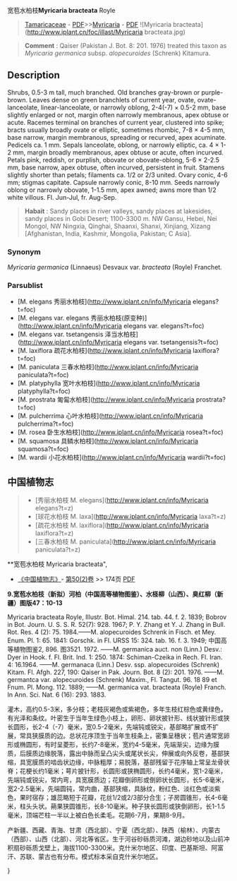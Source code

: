 宽苞水柏枝**Myricaria bracteata** Royle

> [Tamaricaceae](http://www.iplant.cn/info/Tamaricaceae?t=foc) - [PDF](http://www.iplant.cn/foc/pdf/Tamaricaceae.pdf)>>[Myricaria](http://www.iplant.cn/info/Myricaria?t=foc) - [PDF](http://www.iplant.cn/foc/pdf/Myricaria.pdf)
![Myricaria bracteata](http://www.iplant.cn/foc/illast/Myricaria bracteata.jpg)


> **Comment** : 
> Qaiser (Pakistan J. Bot. 8: 201. 1976) treated this taxon as *Myricaria germanica* subsp. *alopecuroides* (Schrenk) Kitamura.

## Description

Shrubs, 0.5-3 m tall, much branched. Old branches gray-brown or purple-brown. Leaves dense on green branchlets of current year, ovate, ovate-lanceolate, linear-lanceolate, or narrowly oblong, 2-4(-7) × 0.5-2 mm, base slightly enlarged or not, margin often narrowly membranous, apex obtuse or acute. Racemes terminal on branches of current year, clustered into spike; bracts usually broadly ovate or elliptic, sometimes rhombic, 7-8 × 4-5 mm, base narrow, margin membranous, spreading or recurved, apex acuminate. Pedicels ca. 1 mm. Sepals lanceolate, oblong, or narrowly elliptic, ca. 4 × 1-2 mm, margin broadly membranous, apex obtuse or acute, often incurved. Petals pink, reddish, or purplish, obovate or obovate-oblong, 5-6 × 2-2.5 mm, base narrow, apex obtuse, often incurved, persistent in fruit. Stamens slightly shorter than petals; filaments ca. 1/2 or 2/3 united. Ovary conic, 4-6 mm; stigmas capitate. Capsule narrowly conic, 8-10 mm. Seeds narrowly oblong or narrowly obovate, 1-1.5 mm, apex awned; awns more than 1/2 white villous. Fl. Jun-Jul, fr. Aug-Sep.


> **Habait** : 
> Sandy places in river valleys, sandy places at lakesides, sandy places in Gobi Desert; 1100-3300 m. NW Gansu, Hebei, Nei Mongol, NW Ningxia, Qinghai, Shaanxi, Shanxi, Xinjiang, Xizang [Afghanistan, India, Kashmir, Mongolia, Pakistan; C Asia].

### Synonym
*Myricaria germanica* (Linnaeus) Desvaux var. *bracteata* (Royle) Franchet.

### Parsublist

* [M.  elegans  秀丽水柏枝](http://www.iplant.cn/info/Myricaria elegans?t=foc)
* [M.  elegans var. elegans  秀丽水柏枝(原变种)](http://www.iplant.cn/info/Myricaria elegans var. elegans?t=foc)
* [M.  elegans var. tsetangensis  泽当水柏枝](http://www.iplant.cn/info/Myricaria elegans var. tsetangensis?t=foc)
* [M.  laxiflora  疏花水柏枝](http://www.iplant.cn/info/Myricaria laxiflora?t=foc)
* [M.  paniculata  三春水柏枝](http://www.iplant.cn/info/Myricaria paniculata?t=foc)
* [M.  platyphylla  宽叶水柏枝](http://www.iplant.cn/info/Myricaria platyphylla?t=foc)
* [M.  prostrata  匍匐水柏枝](http://www.iplant.cn/info/Myricaria prostrata?t=foc)
* [M.  pulcherrima  心叶水柏枝](http://www.iplant.cn/info/Myricaria pulcherrima?t=foc)
* [M.  rosea  卧生水柏枝](http://www.iplant.cn/info/Myricaria rosea?t=foc)
* [M.  squamosa  具鳞水柏枝](http://www.iplant.cn/info/Myricaria squamosa?t=foc)
* [M.  wardii  小花水柏枝](http://www.iplant.cn/info/Myricaria wardii?t=foc)


## 中国植物志

> * [秀丽水柏枝  M.  elegans](http://www.iplant.cn/info/Myricaria elegans?t=z)
> * [球花水柏枝  M.  laxa](http://www.iplant.cn/info/Myricaria laxa?t=z)
> * [疏花水柏枝  M.  laxiflora](http://www.iplant.cn/info/Myricaria laxiflora?t=z)
> * [三春水柏枝  M.  paniculata](http://www.iplant.cn/info/Myricaria paniculata?t=z)


**宽苞水柏枝 Myricaria bracteata",


* [《中国植物志》](http://www.iplant.cn/frps)- [第50(2)卷](http://www.iplant.cn/frps/vol/50(2)) >> 174页 [PDF](http://www.iplant.cn/frps/pdf/50(2)/174.PDF)

**9.宽苞水柏枝（新拟）河柏（中国高等植物图鉴）、水柽柳（山西）、臭红柳（新疆）图版47：10-13**

Myricaria bracteata Royle, Illustr. Bot. Himal. 214. tab. 44. f. 2. 1839; Bobrov in Bot. Journ. U. S. S. R. 52(7): 928. 1967; P. Y. Zhang et Y. J. Zhang in Bull. Rot. Res. 4 (2): 75. 1984.——M. alopecuroides Schrenk in Fisch. et Mey. Enum. Pl. 1: 65. 1841: Gorschk. in Fl. URSS 15: 324. tab. 16. f. 3. 1949; 中国高等植物图鉴2, 896. 图3521. 1972. ——M. germanica auct. non (Linn.) Desv.: Dyer in Hook. f. Fl. Brit. Ind. 1: 250. 1874: Schiman-Czeika in Rech. Fl. Iran. 4: 16.1964. ——M. germanaca (Linn.) Desv. ssp. alopecuroides (Schrenk) Kitam. Fl. Afgh. 227, 190: Qaiser in Pak. Journ. Bot. 8 (2): 201. 1976. ——M. germantca var. alopecuroides (Schrenk) Maxim., Fl. Tangut. 96. 18 89 et Fnum. Pl. Mong. 112. 1889; ——M. germanica vat. bracteata (Royle) Franch. In Ann. Sci. Nat. 6 (16): 293. 1883.

灌木，高约0.5-3米，多分枝；老枝灰褐色或紫褐色，多年生枝红棕色或黄绿色，有光泽和条纹。叶密生于当年生绿色小枝上，卵形、卵状披针形、线状披针形或狭长圆形，长2-4（-7）毫米，宽0.5-2毫米，先端钝或锐尖，基部略扩展或不扩展，常具狭膜质的边。总状花序顶生于当年生枝条上，密集呈穗状；苞片通常宽卵形或椭圆形，有时呈菱形，长约7-8毫米，宽约4-5毫米，先端渐尖，边缘为膜质，后膜质边缘脱落，露出中脉而呈凸尖头或尾状长尖，伸展或向外反卷，基部狭缩，具宽膜质的啮齿状边缘，中脉粗厚；易脱落，基部残留于花序轴上常呈龙骨状脊；花梗长约1毫米；萼片披针形，长圆形或狭椭圆形，长约4毫米，宽1-2毫米，先端钝或锐尖，常内弯，具宽膜质边；花瓣倒卵形或倒卵状长圆形，长5-6毫米，宽2-2.5毫米，先端圆钝，常内曲，基部狭缩，具脉纹，粉红色、淡红色或淡紫色，果时宿存；雄蕊略短于花瓣，花丝1/2或2/3部分合生；子房圆锥形，长4-6毫米，柱头头状。蒴果狭圆锥形，长8-10毫米。种子狭长圆形或狭倒卵形，长1-1.5毫米，顶端芒柱一半以上被白色长柔毛。花期6-7月，果期8-9月。

产新疆、西藏、青海、甘肃（西北部）、宁夏（西北部）、陕西（榆林）、内蒙古（西部）、山西（北部）、河北等省区。生于河谷砂砾质河滩，湖边砂地以及山前冲积扇砂砾质戈壁上，海拔1100-3300米。克什米尔地区、印度、巴基斯坦、阿富汗、苏联、蒙古也有分布。模式标本采自克什米尔地区。

}